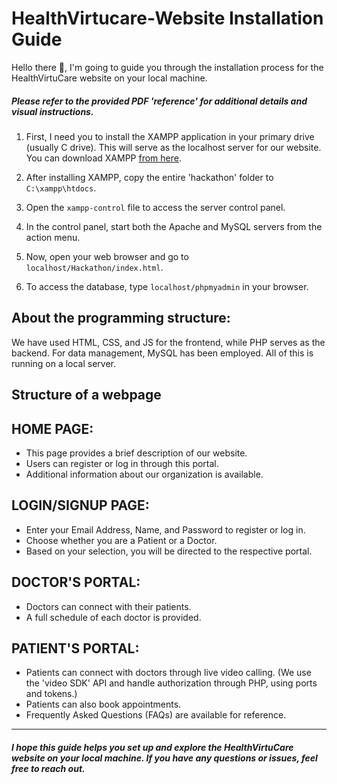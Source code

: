 # HealthVirtucare-Website Installation Guide

Hello there 👋,
I'm going to guide you through the installation process for the HealthVirtuCare website on your local machine.

<h5><i>Please refer to the provided PDF 'reference' for additional details and visual instructions.</i></h5>

1. First, I need you to install the XAMPP application in your primary drive (usually C drive). This will serve as the localhost server for our website. You can download XAMPP [from here](https://www.apachefriends.org/).

2. After installing XAMPP, copy the entire 'hackathon' folder to `C:\xampp\htdocs`.

3. Open the `xampp-control` file to access the server control panel.

4. In the control panel, start both the Apache and MySQL servers from the action menu.

5. Now, open your web browser and go to `localhost/Hackathon/index.html`.

6. To access the database, type `localhost/phpmyadmin` in your browser.

## About the programming structure:
We have used HTML, CSS, and JS for the frontend, while PHP serves as the backend. For data management, MySQL has been employed. All of this is running on a local server.

<h2>Structure of a webpage</h2>

## HOME PAGE:
- This page provides a brief description of our website.
- Users can register or log in through this portal.
- Additional information about our organization is available.

## LOGIN/SIGNUP PAGE:
- Enter your Email Address, Name, and Password to register or log in.
- Choose whether you are a Patient or a Doctor.
- Based on your selection, you will be directed to the respective portal.

## DOCTOR'S PORTAL:
- Doctors can connect with their patients.
- A full schedule of each doctor is provided.

## PATIENT'S PORTAL:
- Patients can connect with doctors through live video calling.
  (We use the 'video SDK' API and handle authorization through PHP, using ports and tokens.)
- Patients can also book appointments.
- Frequently Asked Questions (FAQs) are available for reference.
<hr>
<h5><i>I hope this guide helps you set up and explore the HealthVirtuCare website on your local machine. If you have any questions or issues, feel free to reach out.</i></h5>

